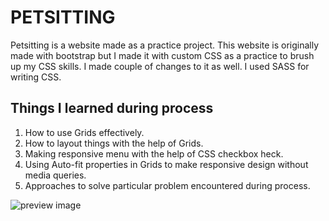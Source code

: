 # PETSITTING

Petsitting is a website made as a practice project. This website is originally made with bootstrap but I made it with custom CSS as a practice to brush up my CSS skills. I made couple of changes to it as well. I used SASS for writing CSS.

## Things I learned during process

1. How to use Grids effectively.
2. How to layout things with the help of Grids.
3. Making responsive menu with the help of CSS checkbox heck.
4. Using Auto-fit properties in Grids to make responsive design without media queries.
5. Approaches to solve particular problem encountered during process.

<img src="petsitting.png" alt="preview image">
